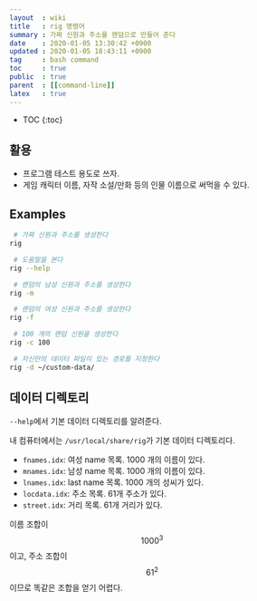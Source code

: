 ```yaml
---
layout  : wiki
title   : rig 명령어
summary : 가짜 신원과 주소를 랜덤으로 만들어 준다
date    : 2020-01-05 13:30:42 +0900
updated : 2020-01-05 18:43:11 +0900
tag     : bash command
toc     : true
public  : true
parent  : [[command-line]]
latex   : true
---
```

* TOC
{:toc}

## 활용

* 프로그램 테스트 용도로 쓰자.
* 게임 캐릭터 이름, 자작 소설/만화 등의 인물 이름으로 써먹을 수 있다.

## Examples
```sh
 # 가짜 신원과 주소를 생성한다
rig

 # 도움말을 본다
rig --help

 # 랜덤의 남성 신원과 주소를 생성한다
rig -m

 # 랜덤의 여성 신원과 주소를 생성한다
rig -f

 # 100 개의 랜덤 신원을 생성한다
rig -c 100

 # 자신만의 데이터 파일이 있는 경로를 지정한다
rig -d ~/custom-data/
```

## 데이터 디렉토리

`--help`에서 기본 데이터 디렉토리를 알려준다.

내 컴퓨터에서는 `/usr/local/share/rig`가 기본 데이터 디렉토리다.

* `fnames.idx`: 여성 name 목록. 1000 개의 이름이 있다.
* `mnames.idx`: 남성 name 목록. 1000 개의 이름이 있다.
* `lnames.idx`: last name 목록. 1000 개의 성씨가 있다.
* `locdata.idx`: 주소 목록. 61개 주소가 있다.
* `street.idx`: 거리 목록. 61개 거리가 있다.

이름 조합이 $$1000^3$$ 이고, 주소 조합이 $$61^2$$이므로 똑같은 조합을 얻기 어렵다.


